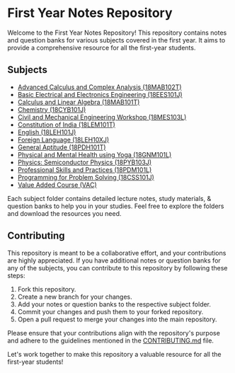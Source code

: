 # First Year Notes Repository

Welcome to the First Year Notes Repository! This repository contains notes and question banks for various subjects covered in the first year. It aims to provide a comprehensive resource for all the first-year students.

## Subjects

- [Advanced Calculus and Complex Analysis (18MAB102T)](./18MAB102T)
- [Basic Electrical and Electronics Engineering (18EES101J)](./18EES101J)
- [Calculus and Linear Algebra (18MAB101T)](./18MAB101T)
- [Chemistry (18CYB101J)](./18CYB101J)
- [Civil and Mechanical Engineering Workshop (18MES103L)](./18MES103L)
- [Constitution of India (18LEM101T)](./18LEM101T)
- [English (18LEH101J)](./18LEH101J)
- [Foreign Language (18LEH10XJ)](./18LEH10XJ)
- [General Aptitude (18PDH101T)](./18PDH101T)
- [Physical and Mental Health using Yoga (18GNM101L)](./18GNM101L)
- [Physics: Semiconductor Physics (18PYB103J)](./18PYB103J)
- [Professional Skills and Practices (18PDM101L)](./18PDM101L)
- [Programming for Problem Solving (18CSS101J)](./18CSS101J)
- [Value Added Course (VAC)](./VAC-Value%20Added%20Course)

Each subject folder contains detailed lecture notes, study materials, & question banks to help you in your studies. Feel free to explore the folders and download the resources you need.

## Contributing

This repository is meant to be a collaborative effort, and your contributions are highly appreciated. If you have additional notes or question banks for any of the subjects, you can contribute to this repository by following these steps:

1. Fork this repository.
2. Create a new branch for your changes.
3. Add your notes or question banks to the respective subject folder.
4. Commit your changes and push them to your forked repository.
5. Open a pull request to merge your changes into the main repository.

Please ensure that your contributions align with the repository's purpose and adhere to the guidelines mentioned in the [CONTRIBUTING.md](./CONTRIBUTING.md) file.

Let's work together to make this repository a valuable resource for all the first-year students!
